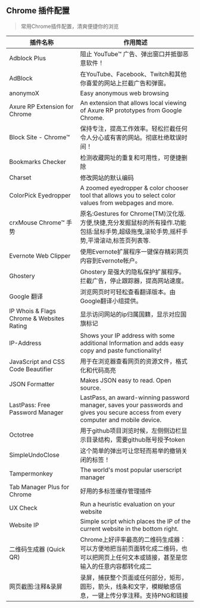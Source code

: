 ## Chrome 插件配置

> 常用Chrome插件配置，清爽便捷你的浏览

| 插件名称                                  | 作用简述                                                     |
| ----------------------------------------- | ------------------------------------------------------------ |
| Adblock Plus                              | 阻止 YouTube™ 广告、弹出窗口并抵御恶意软件！                 |
| AdBlock                                   | 在YouTube、Facebook、Twitch和其他你喜爱的网站上拦截广告和弹窗。 |
| anonymoX                                  | Easy anonymous web browsing                                  |
| Axure RP Extension for Chrome             | An extension that allows local viewing of Axure RP prototypes from Google Chrome. |
| Block Site - Chrome™                      | 保持专注，提高工作效率。轻松拦截任何令人分心或有害的网站。彻底杜绝耽误时间！ |
| Bookmarks Checker                         | 检测收藏网址的重复和可用性，可便捷删除                       |
| Charset                                   | 修改网站的默认编码                                           |
| ColorPick Eyedropper                      | A zoomed eyedropper & color chooser tool that allows you to select color values from webpages and more. |
| crxMouse Chrome™ 手势                     | 原名:Gestures for Chrome(TM)汉化版.方便,快捷,充分发掘鼠标的所有操作.功能包括:鼠标手势,超级拖曳,滚轮手势,摇杆手势,平滑滚动,标签页列表等. |
| Evernote Web Clipper                      | 使用Evernote扩展程序一键保存精彩网页内容到Evernote帐户。     |
| Ghostery                                  | Ghostery 是强大的隐私保护扩展程序。拦截广告，停止跟踪器，提高网站速度。 |
| Google 翻译                               | 浏览网页时可轻松查看翻译版本。由Google翻译小组提供。         |
| IP Whois & Flags Chrome & Websites Rating | 显示访问网站的ip归属国籍，显示对应国旗标记                   |
| IP-Address                                | Shows your IP address with some additional Information and adds easy copy and paste functionality! |
| JavaScript and CSS Code Beautifier        | 用于在浏览器查看网页的资源文件，格式化和代码高亮             |
| JSON Formatter                            | Makes JSON easy to read. Open source.                        |
| LastPass: Free Password Manager           | LastPass, an award-winning password manager, saves your passwords and gives you secure access from every computer and mobile device. |
| Octotree                                  | 用于github项目浏览时候，左侧侧边栏显示目录结构，需要github账号授予token |
| SimpleUndoClose                           | 这个简单的弹出可让您轻而易举的撤销关闭的标签！               |
| Tampermonkey                              | The world's most popular userscript manager                  |
| Tab Manager Plus for Chrome               | 好用的多标签缓存管理插件                                     |
| UX Check                                  | Run a heuristic evaluation on your website                   |
| Website IP                                | Simple script which places the IP of the current website in the bottom right. |
| 二维码生成器 (Quick QR)                   | Chrome上好评率最高的二维码生成器：可以方便地把当前页面转化成二维码，也可以把网页上任何文本或链接，甚至是您输入的任意内容都转化成二 |
| 网页截图:注释&录屏                        | 录屏，捕获整个页面或任何部分，矩形，圆形，箭头，线条和文字，模糊敏感信息，一键上传分享注释。支持PNG和链接 |